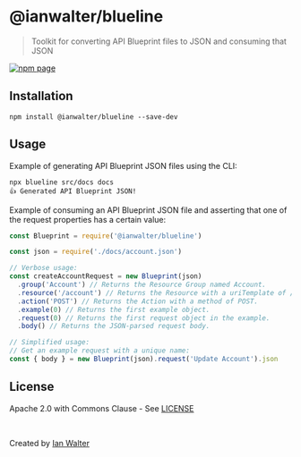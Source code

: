 # @ianwalter/blueline
> Toolkit for converting API Blueprint files to JSON and consuming that JSON

[![npm page][npmImage]][npmUrl]

## Installation

```console
npm install @ianwalter/blueline --save-dev
```

## Usage

Example of generating API Blueprint JSON files using the CLI:

```console
npx blueline src/docs docs
👍 Generated API Blueprint JSON!
```

Example of consuming an API Blueprint JSON file and asserting that one of the
request properties has a certain value:

```js
const Blueprint = require('@ianwalter/blueline')

const json = require('./docs/account.json')

// Verbose usage:
const createAccountRequest = new Blueprint(json)
  .group('Account') // Returns the Resource Group named Account.
  .resource('/account') // Returns the Resource with a uriTemplate of /account.
  .action('POST') // Returns the Action with a method of POST.
  .example(0) // Returns the first example object.
  .request(0) // Returns the first request object in the example.
  .body() // Returns the JSON-parsed request body.

// Simplified usage:
// Get an example request with a unique name:
const { body } = new Blueprint(json).request('Update Account').json
```

## License

Apache 2.0 with Commons Clause - See [LICENSE][licenseUrl]

&nbsp;

Created by [Ian Walter](https://iankwalter.com)

[npmImage]: https://img.shields.io/npm/v/@ianwalter/blueline.svg
[npmUrl]: https://www.npmjs.com/package/@ianwalter/blueline
[licenseUrl]: https://github.com/ianwalter/blueline/blob/master/LICENSE

